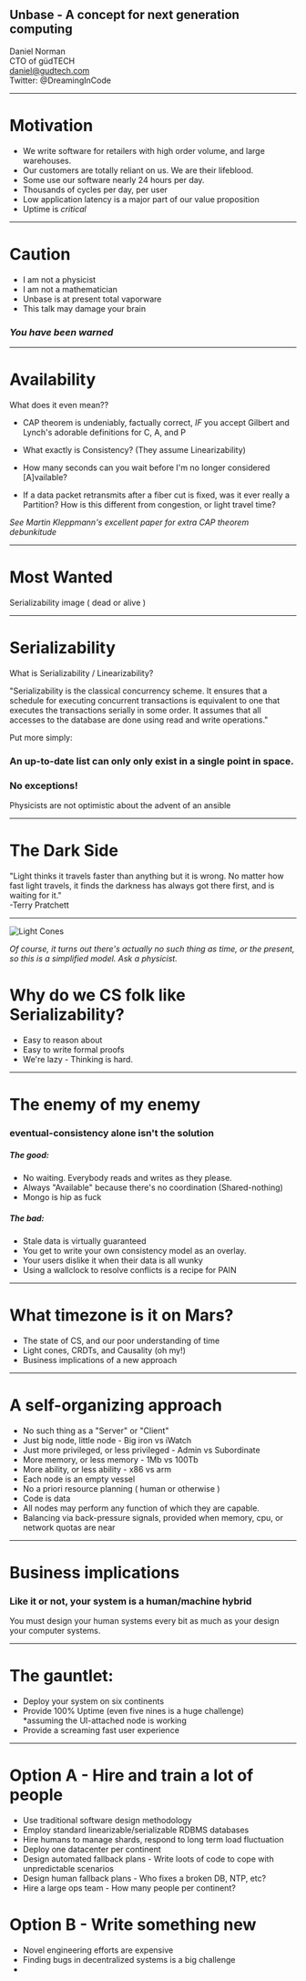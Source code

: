 
## Unbase - A concept for next generation computing

Daniel Norman  
CTO of güdTECH  
daniel@gudtech.com  
Twitter: @DreamingInCode

---

# Motivation

* We write software for retailers with high order volume, and large warehouses.
* Our customers are totally reliant on us. We are their lifeblood.
* Some use our software nearly 24 hours per day.
* Thousands of cycles per day, per user
* Low application latency is a major part of our value proposition
* Uptime is *critical*

---

# Caution

* I am not a physicist
* I am not a mathematician
* Unbase is at present total vaporware
* This talk may damage your brain

### *You have been warned*

---

# Availability
What does it even mean??

* CAP theorem is undeniably, factually correct, _IF_ you accept Gilbert and Lynch's adorable definitions for C, A, and P

* What exactly is Consistency? (They assume Linearizability)

* How many seconds can you wait before I'm no longer considered [A]vailable?

* If a data packet retransmits after a fiber cut is fixed, was it ever really a Partition? How is this different from congestion, or light travel time?


_See Martin Kleppmann's excellent paper for extra CAP theorem debunkitude_

---

# Most Wanted

Serializability image ( dead or alive )

---

# Serializability

What is Serializability / Linearizability?

"Serializability is the classical concurrency scheme. It ensures that a schedule for executing concurrent transactions is equivalent to one that executes the transactions serially in some order. It assumes that all accesses to the database are done using read and write operations."

Put more simply:   
### An up-to-date list can only only exist in a single point in space.
### No exceptions!

Physicists are not optimistic about the advent of an ansible

---

# The Dark Side

"Light thinks it travels faster than anything but it is wrong. No matter how fast light travels, it finds the darkness has always got there first, and is waiting for it."  
-Terry Pratchett


---

![Light Cones](World_line.svg)

 *Of course, it turns out there's actually no such thing as time, or the present, so this is a simplified model. Ask a physicist.*

 # Why do we CS folk like Serializability?

 * Easy to reason about
 * Easy to write formal proofs
 * We're lazy - Thinking is hard.


---

# The enemy of my enemy

### eventual-consistency alone isn't the solution

##### The good:
* No waiting. Everybody reads and writes as they please.
* Always "Available" because there's no coordination (Shared-nothing)
* Mongo is hip as fuck

##### The bad:
* Stale data is virtually guaranteed
* You get to write your own consistency model as an overlay.
* Your users dislike it when their data is all wunky
* Using a wallclock to resolve conflicts is a recipe for PAIN

---

# What timezone is it on Mars?

* The state of CS, and our poor understanding of time
* Light cones, CRDTs, and Causality (oh my!)
* Business implications of a new approach

---

# A self-organizing approach

* No such thing as a "Server" or "Client"
 * Just big node, little node - Big iron vs iWatch
 * Just more privileged, or less privileged - Admin vs Subordinate
 * More memory, or less memory - 1Mb vs 100Tb
 * More ability, or less ability - x86 vs arm
* Each node is an empty vessel
* No a priori resource planning ( human or otherwise )
* Code is data
* All nodes may perform any function of which they are capable.
* Balancing via back-pressure signals, provided when memory, cpu, or network quotas are near

---
# Business implications

### Like it or not, your system is a human/machine hybrid
You must design your human systems every bit as much as your design your computer systems.


---

# The gauntlet:
* Deploy your system on six continents
* Provide 100% Uptime (even five nines is a huge challenge)  
 *assuming the UI-attached node is working
* Provide a screaming fast user experience


---

# Option A - Hire and train a lot of people

* Use traditional software design methodology
* Employ standard linearizable/serializable RDBMS databases
* Hire humans to manage shards, respond to long term load fluctuation
* Deploy one datacenter per continent
* Design automated fallback plans - Write loots of code to cope with unpredictable scenarios
* Design human fallback plans - Who fixes a broken DB, NTP, etc?
* Hire a large ops team - How many people per continent?


# Option B - Write something new

* Novel engineering efforts are expensive
* Finding bugs in decentralized systems is a big challenge
* 
